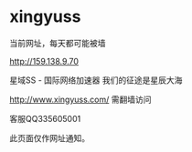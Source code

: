 # xingyuss


当前网址，每天都可能被墙

http://159.138.9.70



星域SS - 国际网络加速器 我们的征途是星辰大海

http://www.xingyuss.com/  需翻墙访问

客服QQ335605001

此页面仅作网址通知。

